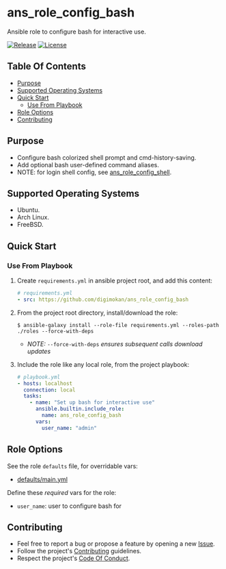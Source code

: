 # ans_role_config_bash

Ansible role to configure bash for interactive use.

[![Release](https://img.shields.io/github/release/digimokan/ans_role_config_bash.svg?label=release)](https://github.com/digimokan/ans_role_config_bash/releases/latest "Latest Release Notes")
[![License](https://img.shields.io/badge/license-MIT-blue.svg?label=license)](LICENSE.md "Project License")

## Table Of Contents

* [Purpose](#purpose)
* [Supported Operating Systems](#supported-operating-systems)
* [Quick Start](#quick-start)
    * [Use From Playbook](#use-from-playbook)
* [Role Options](#role-options)
* [Contributing](#contributing)

## Purpose

* Configure bash colorized shell prompt and cmd-history-saving.
* Add optional bash user-defined command aliases.
* NOTE: for login shell config, see [ans_role_config_shell](https://github.com/digimokan/ans_role_config_shell).

## Supported Operating Systems

* Ubuntu.
* Arch Linux.
* FreeBSD.

## Quick Start

### Use From Playbook

1. Create `requirements.yml` in ansible project root, and add this content:

   ```yaml
   # requirements.yml
   - src: https://github.com/digimokan/ans_role_config_bash
   ```

2. From the project root directory, install/download the role:

   ```shell
   $ ansible-galaxy install --role-file requirements.yml --roles-path ./roles --force-with-deps
   ```

   * _NOTE:_ `--force-with-deps` _ensures subsequent calls download updates_

3. Include the role like any local role, from the project playbook:

   ```yaml
   # playbook.yml
   - hosts: localhost
     connection: local
     tasks:
       - name: "Set up bash for interactive use"
         ansible.builtin.include_role:
           name: ans_role_config_bash
         vars:
           user_name: "admin"
   ```

## Role Options

See the role `defaults` file, for overridable vars:

  * [defaults/main.yml](../defaults/main.yml)

Define these _required_ vars for the role:

  * `user_name`: user to configure bash for

## Contributing

* Feel free to report a bug or propose a feature by opening a new
  [Issue](https://github.com/digimokan/ans_role_config_bash/issues).
* Follow the project's [Contributing](CONTRIBUTING.md) guidelines.
* Respect the project's [Code Of Conduct](CODE_OF_CONDUCT.md).


